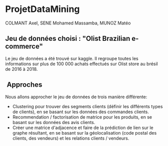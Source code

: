 # **ProjetDataMining**

COLMANT Axel, SENE Mohamed Massamba, MUNOZ Matéo

## Jeu de données choisi : "Olist Brazilian e-commerce"

Le jeu de données a été trouvé sur kaggle. Il regroupe toutes les informations sur plus de 100 000 achats effectués sur Olist store au brésil de 2016 à 2018.

##  Approches

Nous allons approcher le jeu de données de trois manière différente:

- Clustering pour trouver des segments clients (définir les différents types de clients), en se basant sur les données des commandes clients.
- Recommendation / factorisation de matrice pour les produits, en se basant sur les données des avis clients.
- Créer une matrice d'adjacence et faire de la prédiction de lien sur le graphe résultant, en se basant sur la géolocalisation (code postal des clients, des vendeurs) et les relations clients / vendeurs.
